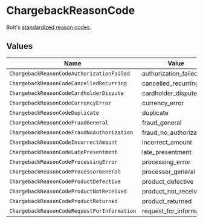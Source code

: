 # ChargebackReasonCode

Bolt's [standardized reason codes](https://help.bolt.com/merchants/references/policies/disputes/dispute-codes/).


## Values

| Name                                        | Value                                       |
| ------------------------------------------- | ------------------------------------------- |
| `ChargebackReasonCodeAuthorizationFailed`   | authorization_failed                        |
| `ChargebackReasonCodeCancelledRecurring`    | cancelled_recurring                         |
| `ChargebackReasonCodeCardholderDispute`     | cardholder_dispute                          |
| `ChargebackReasonCodeCurrencyError`         | currency_error                              |
| `ChargebackReasonCodeDuplicate`             | duplicate                                   |
| `ChargebackReasonCodeFraudGeneral`          | fraud_general                               |
| `ChargebackReasonCodeFraudNoAuthorization`  | fraud_no_authorization                      |
| `ChargebackReasonCodeIncorrectAmount`       | incorrect_amount                            |
| `ChargebackReasonCodeLatePresentment`       | late_presentment                            |
| `ChargebackReasonCodeProcessingError`       | processing_error                            |
| `ChargebackReasonCodeProcessorGeneral`      | processor_general                           |
| `ChargebackReasonCodeProductDefective`      | product_defective                           |
| `ChargebackReasonCodeProductNotReceived`    | product_not_received                        |
| `ChargebackReasonCodeProductReturned`       | product_returned                            |
| `ChargebackReasonCodeRequestForInformation` | request_for_information                     |